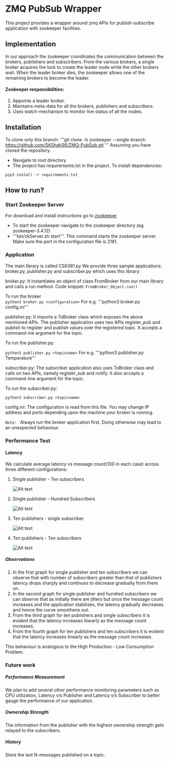 # ZMQ PubSub Wrapper
This project provides a wrapper around zmq APIs for publish-subscribe application with zookeeper facilities.

## Implementation
In our approach the zookeeper coordinates the communication between the brokers, publishers and subsciribers. From the various brokers, a single broker acquires the lock to create the leader node while the other brokers wait. When the leader broker dies, the zookeeper allows one of the remaining brokers to become the leader.

#### Zookeeper responsibilities:
1. Appoints a leader broker.
2. Maintains meta-data for all the brokers, publishers and subscribers.
3. Uses watch-mechanism to monitor live status of all the nodes.

## Installation
To clone only this branch: 
'''git clone -b zookeeper --single-branch https://github.com/SKShah36/ZMQ-PubSub.git '''
Assuming you have cloned the repository.

- Navigate to root directory
- The project has requirements.txt in the project. To install dependencies:
```
pip3 install -r requirements.txt
```

## How to run?
### Start Zookeeper Server

For download and install instructions go to [zookeeper](https://zookeeper.apache.org/releases.html)
- To start the zookeeper navigate to the zookeeper directory (eg. zookeeper-3.4.12)
- '''bin/zkServer.sh start'''. This command starts the zookeeper server. Make sure the port in the configuration file is 2181.

### Application

The main library is called CS6381.py We provide three sample applications: broker.py,
publisher.py and subscriber.py which uses this library:

broker.py: It instantiates an object of class FromBroker from our main library and calls a run method. Code snippet:
```FromBroker_Object.run()```<br/>

To run the broker <br/>
```python3 broker.py <configuration>```
For e.g. '''python3 broker.py config.ini'''  

publisher.py: It imports a ToBroker class which exposes the above mentioned APIs. The publisher
application uses two APIs register_pub and publish to register and publish values over the registered
topic. It accepts a command-ine argument for the topic.

To run the publisher.py:

```python3 publisher.py <topicname>```
For e.g. '''python3 publisher.py Temperature'''

subscriber.py: The subscriber application also uses ToBroker class and calls on two APIs, namely
register_sub and notify. It also accepts a command-line argument for the topic.

To run the subscriber.py:

```python3 subscriber.py <topicname>```

config.ini: The configuration is read from this file. You may change IP address and ports depending upon the machine your broker is running.

```Note: ``` Always run the broker application first. Doing otherwise may lead to an unexpected behaviour. 

### Performance Test

#### Latency
We calculate average latency vs message count(100 in each case) across three different configurations:
1. Single publisher - Ten subscribers

    ![Alt text](./Performance_Measurement/Performance_Log/latency_data_1x10/1x10.png?raw=true "CountvLatency-1x10") 
       
2. Single publisher - Hundred Subscribers

     ![Alt text](./Performance_Measurement/Performance_Log/latency_data_1x100/1x100.png?raw=true "CountvLatency-1x100") 
    
3. Ten publishers - single subscriber

     ![Alt text](./Performance_Measurement/Performance_Log/latency_data_10x1/10x1.png?raw=true "CountvLatency-10x1") 
     
4. Ten publishers - Ten subscribers

     ![Alt text](./Performance_Measurement/Performance_Log/latency_data_10x10/10x10.png?raw=true "CountvLatency-10x10")
    
##### Observations
1. In the first graph for single publisher and ten subscribers we can observe that with number of subscribers greater than that of publishers latency drops sharply and continues to decrease gradually from there on.
2. In the second graph for single publisher and hundred subscribers we can observe that as initially there are jitters but once the message count increases and the application stabilizes, the latency gradually decreases and hence the curve smoothens out.
3. From the third graph for ten publishers and single subscribers it is evident that the latency increases linearly as the message count increases.
4. From the fourth graph for ten publishers and ten subscribers it is evident that the latency increases linearly as the message count increases.

This behaviour is analogous to the High Production - Low Consumption Problem.

### Future work
##### Performance Measurement
   We plan to add several other performance monitoring parameters such as CPU utilization, Latency v/s Publisher and Latency v/s Subscriber to better gauge the performance of our application.

##### Ownership Strength
   The information from the publisher with the highest ownership strength gets relayed to the subscribers.
##### History
   Store the last N-messages published on a topic.
